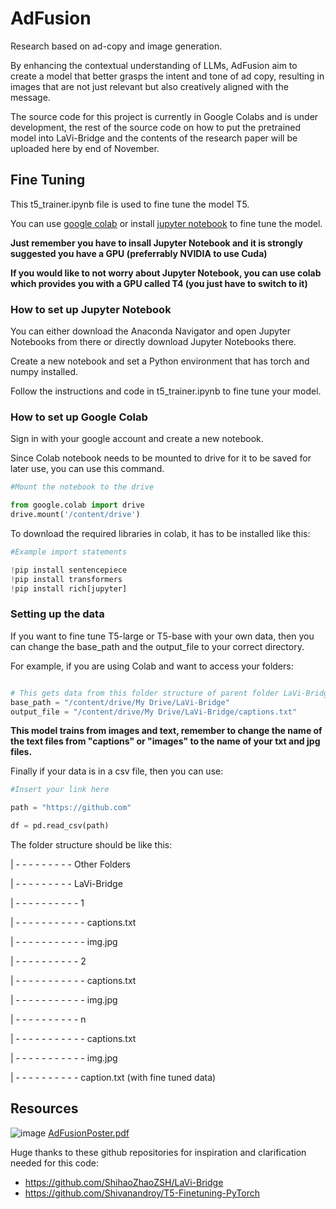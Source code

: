 # AdFusion
Research based on ad-copy and image generation.

By enhancing the contextual understanding of LLMs, AdFusion aim to create a model that better grasps the intent and tone of ad copy, resulting in images that are not just relevant but also creatively aligned with the message.

The source code for this project is currently in Google Colabs and is under development, the rest of the source code on how to put the pretrained model into LaVi-Bridge and the contents of the research paper will be uploaded here by end of November.


## Fine Tuning

This t5_trainer.ipynb file is used to fine tune the model T5.

You can use [google colab](https://colab.research.google.com/) or install [jupyter notebook](https://jupyter.org/) to fine tune the model.

**Just remember you have to insall Jupyter Notebook and it is strongly suggested you have a GPU (preferrably NVIDIA to use Cuda)**

**If you would like to not worry about Jupyter Notebook, you can use colab which provides you with a GPU called T4 (you just have to switch to it)**

### How to set up Jupyter Notebook

You can either download the Anaconda Navigator and open Jupyter Notebooks from there or directly download Jupyter Notebooks there.

Create a new notebook and set a Python environment that has torch and numpy installed.

Follow the instructions and code in t5_trainer.ipynb to fine tune your model.

### How to set up Google Colab

Sign in with your google account and create a new notebook. 

Since Colab notebook needs to be mounted to drive for it to be saved for later use, you can use this command.

```python 
#Mount the notebook to the drive

from google.colab import drive
drive.mount('/content/drive')

```

To download the required libraries in colab, it has to be installed like this:

```python 
#Example import statements

!pip install sentencepiece
!pip install transformers
!pip install rich[jupyter]

```

### Setting up the data

If you want to fine tune T5-large or T5-base with your own data, then you can change the base_path and the output_file to your correct directory. 

For example, if you are using Colab and want to access your folders:

```python

# This gets data from this folder structure of parent folder LaVi-Bridge to subfolders 1 to n (the number of folders you have) to each captions.txt and img.jpg files
base_path = "/content/drive/My Drive/LaVi-Bridge"
output_file = "/content/drive/My Drive/LaVi-Bridge/captions.txt"
```

**This model trains from images and text, remember to change the name of the text files from "captions" or "images" to the name of your txt and jpg files.**

Finally if your data is in a csv file, then you can use: 

```python 
#Insert your link here

path = "https://github.com"

df = pd.read_csv(path)

```

The folder structure should be like this:

| - - - - - - - - - Other Folders

| - - - - - - - - - LaVi-Bridge

| - - - - - - - - - - 1

| - - - - - - - - - - - captions.txt

| - - - - - - - - - - - img.jpg

| - - - - - - - - - - 2

| - - - - - - - - - - - captions.txt

| - - - - - - - - - - - img.jpg

| - - - - - - - - - - n

| - - - - - - - - - - - captions.txt

| - - - - - - - - - - - img.jpg

| - - - - - - - - - - caption.txt (with fine tuned data)



<!-- ## Train the model -->

## Resources
![image](https://github.com/user-attachments/assets/acb25cc3-6517-4d46-b956-2e6ee7ed7a72)
[AdFusionPoster.pdf](https://github.com/user-attachments/files/18240835/AdFusionPoster.pdf)


Huge thanks to these github repositories for inspiration and clarification needed for this code:

- https://github.com/ShihaoZhaoZSH/LaVi-Bridge
- https://github.com/Shivanandroy/T5-Finetuning-PyTorch


